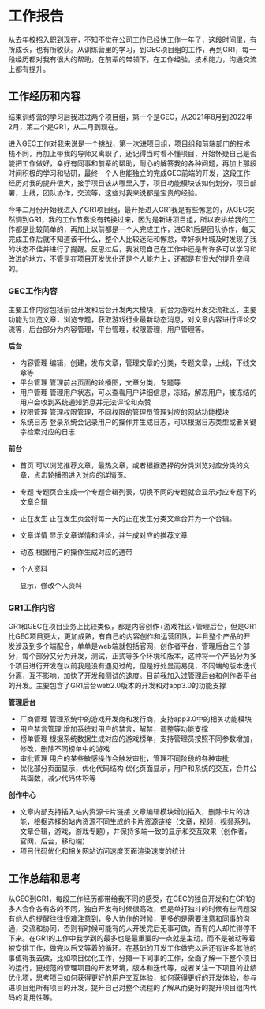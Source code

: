 # 工作报告

​    从去年校招入职到现在，不知不觉在公司工作已经快工作一年了，这段时间里，有所成长，也有所收获。从训练营里的学习，到GEC项目组的工作，再到GR1，每一段经历都对我有很大的帮助，在前辈的带领下，在工作经验，技术能力，沟通交流上都有提升。

## 工作经历和内容

​    结束训练营的学习后我进过两个项目组，第一个是GEC，从2021年8月到2022年2月，第二个是GR1，从二月到现在。

​    进入GEC工作对我来说是一个挑战，第一次进项目组，项目组和前端部门的技术栈不同，再加上带我的导师又离职了，还记得当时看不懂项目，开始怀疑自己是否能把工作做好，幸好有同事和前辈的帮助，耐心的解答我的各种问题，再加上那段时间积极的学习和钻研，最终一个人也能独立的完成GEC前端的开发，这段工作经历对我的提升很大，接手项目该从哪里入手，项目功能模块该如何划分，项目部署，上线，团队协作，交流等，这些对我来说都是宝贵的经验。

   今年二月份开始我进入了GR1项目组，最开始进入GR1我是有些懈怠的，从GEC突然调到GR1，我的工作节奏没有转换过来，因为是新进项目组，所以安排给我的工作都是比较简单的，再加上以前都是一个人完成工作，进GR1后是团队协作，每天完成工作后就不知道该干什么，整个人比较迷茫和懈怠，幸好枫叶城及时发现了我的状态不佳并进行了提醒。反思过后，我发现自己在工作中还是有许多可以学习和改进的地方，不管是在项目开发优化还是个人能力上，还都是有很大的提升空间的。

### GEC工作内容

​    主要工作内容包括前台开发和后台开发两大模块，前台为游戏开发交流社区，主要功能为浏览文章，浏览专题，获取游戏行业最新动态消息，对文章内容进行评论交流等，后台部分为内容管理，平台管理，权限管理，用户管理等。

**后台**

- 内容管理
  编辑，创建，发布文章，管理文章的分类，专题文章，上线，下线文章等
- 平台管理
  管理前台页面的轮播图，文章分类，专题等
- 用户管理
  管理用户状态，可以查看用户详细信息，冻结，解冻用户，被冻结的用户会收到系统通知消息并无法评论和点赞
- 权限管理
  管理权限管理，不同权限的管理员管理对应的网站功能模块
- 系统日志
  登录系统会记录用户的操作并生成日志，可以根据日志类型或者关键字检索对应的日志

**前台**

- 首页
  可以浏览推荐文章，最热文章，或者根据选择的分类浏览对应分类的文章，点击轮播图进入对应的详情页。

- 专题
  专题页会生成一个专题合辑列表，切换不同的专题就会显示对应专题下的文章合辑

- 正在发生
  正在发生页会将每一天的正在发生分类文章合并为一个合辑。

- 文章详情
  显示文章详情和评论，并生成对应的推荐文章

- 动态
  根据用户的操作生成对应的通带

- 个人资料

  显示，修改个人资料

### GR1工作内容

​    GR1和GEC在项目业务上比较类似，都是内容创作+游戏社区+管理后台，但是GR1比GEC项目更大，更加成熟，有自己的内容创作和运营团队，并且整个产品的开发涉及到多个端配合，单单是web端就包括官网，创作者平台，管理后台三个部分，每个部分又分为开发，测试，正式等多个环境和版本，这种将一个产品分为多个项目进行开发在以前我是没有遇见过的，但是好处显而易见，不同端的版本迭代分离，互不影响，加快了开发和测试的速度。目前我加入过管理后台和创作者平台的开发。主要包含了GR1后台web2.0版本的开发和对app3.0的功能支撑

**管理后台**

- 厂商管理
  管理系统中的游戏开发商和发行商，支持app3.0中的相关功能模块
- 用户禁言管理
  增加系统对用户的禁言，解禁，调整等功能支撑
- 榜单管理
  根据系统数据生成对应的游戏榜单，支持管理员按照不同参数增加，修改，删除不同榜单中的游戏
- 审批管理
  用户的某些敏感操作会触发审批，管理不同阶段的各种审批
- 优化部分页面显示，优化代码结构
  优化页面显示，用户和系统的交互，合并公共函数，减少代码体积等

**创作中心**

- 文章内部支持插入站内资源卡片链接
  文章编辑模块增加插入，删除卡片的功能，根据选择的站内资源不同生成的卡片资源链接（文章，视频，视频系列，文章合辑，游戏，游戏专题），并保持多端一致的显示和交互效果（创作者，官网，后台，移动端）
- 项目代码优化和相关网站访问速度页面渲染速度的统计

## 工作总结和思考

​       从GEC到GR1，每段工作经历都带给我不同的感受，在GEC的独自开发和在GR1的多人合作各有各的不同，独自开发有时候很高效，但是单打独斗的时候有些问题没有他人的提醒往往很难注意到，多人协作的时候，更多的是需要注意和同事的沟通，交流和协同，否则有时候可能有的人开发完后无事可做，而有的人却忙得停不下来。在GR1的工作中我学到的最多也是最重要的一点就是主动，而不是被动等着被安排工作，做完以后又等着的循环。在基础的开发工作做完以后还有许多其他的事值得我去做，比如项目优化工作，分摊一下同事的工作，全面了解一下整个项目的运行，更规范的管理项目的开发环境，版本和迭代等，或者关注一下项目的业绩优化项，思考项目如何获得更好的用户交互体验，如何获得更好的开发体验，参与进项目组所有项目的开发，提升自己对整个流程的了解从而更好的提升项目组内代码的复用性等。

